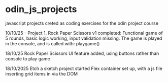 # odin_js_projects
javascript projects creted as coding exercises for the odin project course

10/10/25 - Project 1. Rock Paper Scissors v1 completed:
Functional game of 5 rounds, basic logic working, input validation missing.
The game is played in the console, and is called with: playgame()

18/10/25
Rock Paper Scissors UI feature added, using buttons rather than console to play game

18/10/2025
Etch a sketch project started
Flex container set up, with a js file inserting grid items in via the DOM